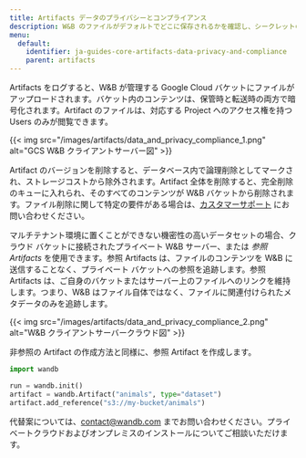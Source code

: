 ```yaml
---
title: Artifacts データのプライバシーとコンプライアンス
description: W&B のファイルがデフォルトでどこに保存されるかを確認し、シークレットの保存方法を学びます。
menu:
  default:
    identifier: ja-guides-core-artifacts-data-privacy-and-compliance
    parent: artifacts
---
```


Artifacts をログすると、W&B が管理する Google Cloud バケットにファイルがアップロードされます。バケット内のコンテンツは、保管時と転送時の両方で暗号化されます。Artifact のファイルは、対応する Project へのアクセス権を持つ Users のみが閲覧できます。

{{< img src="/images/artifacts/data_and_privacy_compliance_1.png" alt="GCS W&B クライアントサーバー図" >}}

Artifact のバージョンを削除すると、データベース内で論理削除としてマークされ、ストレージコストから除外されます。Artifact 全体を削除すると、完全削除のキューに入れられ、そのすべてのコンテンツが W&B バケットから削除されます。ファイル削除に関して特定の要件がある場合は、[カスタマーサポート](mailto:support@wandb.com) にお問い合わせください。

マルチテナント環境に置くことができない機密性の高いデータセットの場合、クラウド バケットに接続されたプライベート W&B サーバー、または _参照 Artifacts_ を使用できます。参照 Artifacts は、ファイルのコンテンツを W&B に送信することなく、プライベート バケットへの参照を追跡します。参照 Artifacts は、ご自身のバケットまたはサーバー上のファイルへのリンクを維持します。つまり、W&B はファイル自体ではなく、ファイルに関連付けられたメタデータのみを追跡します。

{{< img src="/images/artifacts/data_and_privacy_compliance_2.png" alt="W&B クライアントサーバークラウド図" >}}

非参照の Artifact の作成方法と同様に、参照 Artifact を作成します。

```python
import wandb

run = wandb.init()
artifact = wandb.Artifact("animals", type="dataset")
artifact.add_reference("s3://my-bucket/animals")
```

代替案については、[contact@wandb.com](mailto:contact@wandb.com) までお問い合わせください。プライベートクラウドおよびオンプレミスのインストールについてご相談いただけます。